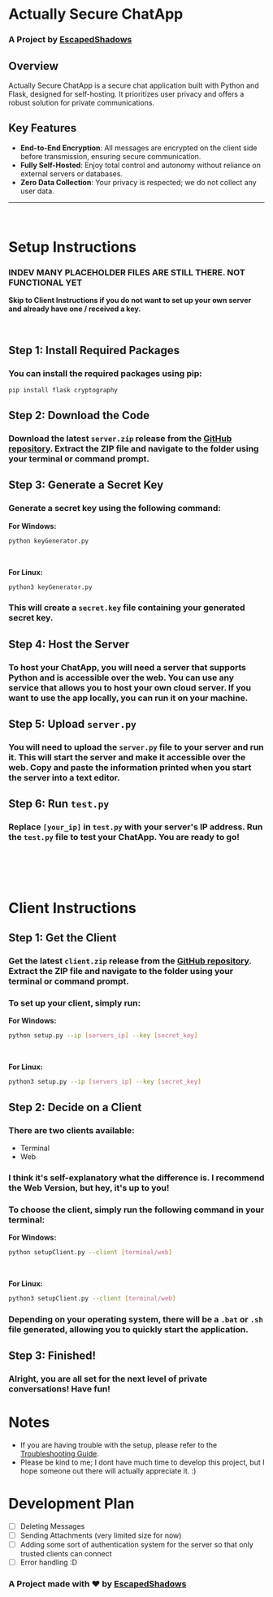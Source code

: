 # Actually Secure ChatApp
### A Project by [EscapedShadows](https://actuallysecurechatapp.escapedshadows.com)

## Overview

Actually Secure ChatApp is a secure chat application built with Python and Flask, designed for self-hosting. It prioritizes user privacy and offers a robust solution for private communications.

## Key Features

- **End-to-End Encryption**: All messages are encrypted on the client side before transmission, ensuring secure communication.
- **Fully Self-Hosted**: Enjoy total control and autonomy without reliance on external servers or databases.
- **Zero Data Collection**: Your privacy is respected; we do not collect any user data.

---

&nbsp;

# Setup Instructions

### **INDEV MANY PLACEHOLDER FILES ARE STILL THERE. NOT FUNCTIONAL YET**

**Skip to Client Instructions if you do not want to set up your own server and already have one / received a key.**

&nbsp;

## Step 1: Install Required Packages

### You can install the required packages using pip:

```bash
pip install flask cryptography
```

## Step 2: Download the Code

### Download the latest `server.zip` release from the [GitHub repository](https://github.com/EscapedShadows/Actually-Secure-ChatApp/releases). Extract the ZIP file and navigate to the folder using your terminal or command prompt.

## Step 3: Generate a Secret Key

### Generate a secret key using the following command:

**For Windows:**

```bash
python keyGenerator.py
```

&nbsp;

**For Linux:**

```bash
python3 keyGenerator.py
```

### This will create a `secret.key` file containing your generated secret key.

## Step 4: Host the Server

### To host your ChatApp, you will need a server that supports Python and is accessible over the web. You can use any service that allows you to host your own cloud server. If you want to use the app locally, you can run it on your machine.

## Step 5: Upload `server.py`

### You will need to upload the `server.py` file to your server and run it. This will start the server and make it accessible over the web. Copy and paste the information printed when you start the server into a text editor.

## Step 6: Run `test.py`

### Replace `[your_ip]` in `test.py` with your server's IP address. Run the `test.py` file to test your ChatApp. You are ready to go!

&nbsp;
### 
&nbsp;

# Client Instructions

## Step 1: Get the Client

### Get the latest `client.zip` release from the [GitHub repository](https://github.com/EscapedShadows/Actually-Secure-ChatApp/releases). Extract the ZIP file and navigate to the folder using your terminal or command prompt.

### To set up your client, simply run:

**For Windows:**

```bash
python setup.py --ip [servers_ip] --key [secret_key]
```

&nbsp;

**For Linux:**

```bash
python3 setup.py --ip [servers_ip] --key [secret_key]
```

## Step 2: Decide on a Client

### There are two clients available:
- Terminal
- Web

### I think it's self-explanatory what the difference is. I recommend the Web Version, but hey, it's up to you!

### To choose the client, simply run the following command in your terminal:

**For Windows:**

```bash
python setupClient.py --client [terminal/web]
```

&nbsp;

**For Linux:**

```bash
python3 setupClient.py --client [terminal/web]
```

### Depending on your operating system, there will be a `.bat` or `.sh` file generated, allowing you to quickly start the application.

## Step 3: Finished!

### Alright, you are all set for the next level of private conversations! Have fun!

# Notes

- If you are having trouble with the setup, please refer to the [Troubleshooting Guide](https://actuallysecurechatapp.escapedshadows.com/troubleshooting).
- Please be kind to me; I dont have much time to develop this project, but I hope someone out there will actually appreciate it. :)

# Development Plan

- [ ] Deleting Messages
- [ ] Sending Attachments (very limited size for now)
- [ ] Adding some sort of authentication system for the server so that only trusted clients can connect
- [ ] Error handling :D

### **A Project made with ❤️ by [EscapedShadows](https://escapedshadows.com)**